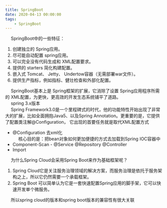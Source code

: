 ```yaml
---
title: SpringBoot
date: 2020-04-13 00:00:00
tags:
    - SpringBoot
---
```


&emsp; SpringBoot中的一些特征：  
1. 创建独立的 Spring应用。  
4. 尽可能自动配置 spring应用。 
6. 可以完全没有代码生成和 XML配置要求。 
3. 提供的 starters 简化构建配置。  
2. 嵌入式 Tomcat、 Jetty、 Undertow容器（无需部署war文件）。  
5. 提供生产指标，例如指标、健壮检查和外部化配置。  



&emsp; SpringBoot基本上是 Spring框架的扩展，它消除了设置 Spring应用程序所需的 XML配置，为更快，更高效的开发生态系统铺平了道路。  
&emsp; spring 3.x版本  
&emsp; Spring Framework3.0是一个里程碑式的时代，他的功能特性开始出现了非常大的扩展，比如全面拥抱Java5、以及Spring Annotation。更重要的是，它提供了配置类注解@Configuration， 它出现的首要任务就是取代XML配置方式  

* @Configuration 去xml化  
&emsp; 核心目的是：把bean对象如何更加便捷的方式去加载到Spring IOC容器中  
* Component-Scan - @Service @Repository @Controller
* Import  


&emsp; 为什么Spring Cloud会采用Spring Boot来作为基础框架呢？    
1. Spring Cloud它是关注服务治理领域的解决方案，而服务治理是依托于服务架构之上，所以它仍然需要一个承载框架。  
2. Spring Boot 可以简单认为它是一套快速配置Spring应用的脚手架，它可以快速开发单个微服务。  

&emsp; 所以spring cloud的版本和spring boot版本的兼容性有很大关联  
